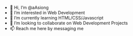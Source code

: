 - 👋 Hi, I’m @aAsiong
- 👀 I’m interested in Web Development
- 🌱 I’m currently learning HTML/CSS/Javascript
- 💞️ I’m looking to collaborate on Web Development Projects
- 📫 Reach me here by messaging me

<!---
aAsiong/aAsiong is a ✨ special ✨ repository because its `README.md` (this file) appears on your GitHub profile.
You can click the Preview link to take a look at your changes.
--->
